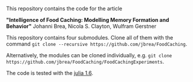This repository contains the code for the article

**"Intelligence of Food Caching: Modelling Memory Formation and Behavior"**
Johanni Brea, Nicola S. Clayton, Wulfram Gerstner

This repository contains four submodules. Clone all of them with the command
`git clone --recursive https://github.com/jbrea/FoodCaching`.

Alternatively, the modules can be cloned individually, e.g.
`git clone https://github.com/jbrea/FoodCaching/FoodCachingExperiments`.

The code is tested with the [julia 1.6](https://julialang.org/downloads/).
